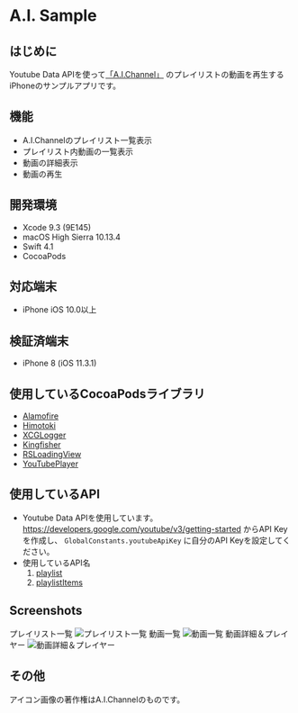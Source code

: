 A.I. Sample
==========================


はじめに
--------
Youtube Data APIを使って[「A.I.Channel」](https://www.youtube.com/channel/UC4YaOt1yT-ZeyB0OmxHgolA) のプレイリストの動画を再生するiPhoneのサンプルアプリです。

機能
--------

- A.I.Channelのプレイリスト一覧表示
- プレイリスト内動画の一覧表示
- 動画の詳細表示
- 動画の再生


開発環境
--------
- Xcode 9.3 (9E145)
- macOS High Sierra 10.13.4
- Swift 4.1
- CocoaPods

対応端末
--------
- iPhone iOS 10.0以上

検証済端末
--------
- iPhone 8 (iOS 11.3.1)


使用しているCocoaPodsライブラリ
------------------------------------
- [Alamofire](https://github.com/Alamofire/Alamofire)
- [Himotoki](https://github.com/ikesyo/Himotoki)
- [XCGLogger](https://github.com/DaveWoodCom/XCGLogger)
- [Kingfisher](https://github.com/onevcat/Kingfisher)
- [RSLoadingView](https://github.com/roytornado/RSLoadingView)
- [YouTubePlayer](https://github.com/gilesvangruisen/Swift-YouTube-Player)

使用しているAPI
------------------------------------

- Youtube Data APIを使用しています。https://developers.google.com/youtube/v3/getting-started からAPI Keyを作成し、 `GlobalConstants.youtubeApiKey` に自分のAPI Keyを設定してください。
- 使用しているAPI名
  1. [playlist](https://developers.google.com/youtube/v3/docs/playlists/list)
  1. [playlistItems](https://developers.google.com/youtube/v3/docs/playlistItems/list)


Screenshots
------------------------------------
プレイリスト一覧
![プレイリスト一覧](images/01.png)
動画一覧
![動画一覧](images/02.png)
動画詳細＆プレイヤー
![動画詳細＆プレイヤー](images/03.png)

その他
----
アイコン画像の著作権はA.I.Channelのものです。
